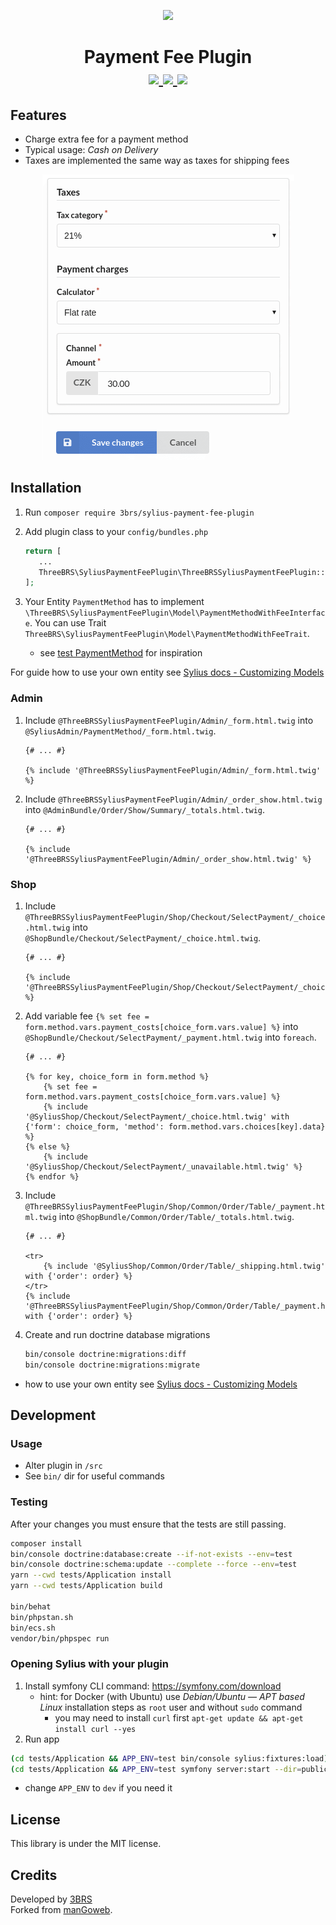 <p align="center">
    <a href="https://www.3brs.com" target="_blank">
        <img src="https://3brs1.fra1.cdn.digitaloceanspaces.com/3brs/logo/3BRS-logo-sylius-200.png"/>
    </a>
</p>

<h1 align="center">
    Payment Fee Plugin
    <br />
    <a href="https://packagist.org/packages/3brs/sylius-payment-fee-plugin" title="License" target="_blank">
        <img src="https://img.shields.io/packagist/l/3brs/sylius-payment-fee-plugin.svg" />
    </a>
    <a href="https://packagist.org/packages/3brs/sylius-payment-fee-plugin" title="Version" target="_blank">
        <img src="https://img.shields.io/packagist/v/3brs/sylius-payment-fee-plugin.svg" />
    </a>
    <a href="https://circleci.com/gh/3BRS/sylius-payment-fee-plugin" title="Build status" target="_blank">
        <img src="https://circleci.com/gh/3BRS/sylius-payment-fee-plugin.svg?style=shield" />
    </a>
</h1>

## Features

* Charge extra fee for a payment method
* Typical usage: _Cash on Delivery_
* Taxes are implemented the same way as taxes for shipping fees

<p align="center">
	<img src="https://raw.githubusercontent.com/3BRS/sylius-payment-fee-plugin/master/doc/admin.png"/>
</p>

## Installation

1. Run `composer require 3brs/sylius-payment-fee-plugin`
1. Add plugin class to your `config/bundles.php`

   ```php
   return [
      ...
      ThreeBRS\SyliusPaymentFeePlugin\ThreeBRSSyliusPaymentFeePlugin::class => ['all' => true],
   ];
   ```
1. Your Entity `PaymentMethod` has to implement `\ThreeBRS\SyliusPaymentFeePlugin\Model\PaymentMethodWithFeeInterface`. You can use Trait `ThreeBRS\SyliusPaymentFeePlugin\Model\PaymentMethodWithFeeTrait`.

   - see [test PaymentMethod](tests/Application/src/Entity/PaymentMethod.php) for inspiration

For guide how to use your own entity see [Sylius docs - Customizing Models](https://docs.sylius.com/en/latest/customization/model.html)

### Admin

1. Include `@ThreeBRSSyliusPaymentFeePlugin/Admin/_form.html.twig` into `@SyliusAdmin/PaymentMethod/_form.html.twig`.

   ```twig
   {# ... #}
   
   {% include '@ThreeBRSSyliusPaymentFeePlugin/Admin/_form.html.twig' %}
   ```

1. Include `@ThreeBRSSyliusPaymentFeePlugin/Admin/_order_show.html.twig` into `@AdminBundle/Order/Show/Summary/_totals.html.twig`.

   ```twig
   {# ... #}
   
   {% include '@ThreeBRSSyliusPaymentFeePlugin/Admin/_order_show.html.twig' %}
   ```

### Shop

1. Include `@ThreeBRSSyliusPaymentFeePlugin/Shop/Checkout/SelectPayment/_choice.html.twig` into `@ShopBundle/Checkout/SelectPayment/_choice.html.twig`.

   ```twig
   {# ... #}
   
   {% include '@ThreeBRSSyliusPaymentFeePlugin/Shop/Checkout/SelectPayment/_choice.html.twig' %}
   ```

1. Add variable fee `{% set fee = form.method.vars.payment_costs[choice_form.vars.value] %}` into `@ShopBundle/Checkout/SelectPayment/_payment.html.twig` into `foreach`.

   ```twig
   {# ... #}
   
   {% for key, choice_form in form.method %}
       {% set fee = form.method.vars.payment_costs[choice_form.vars.value] %}
       {% include '@SyliusShop/Checkout/SelectPayment/_choice.html.twig' with {'form': choice_form, 'method': form.method.vars.choices[key].data} %}
   {% else %}
       {% include '@SyliusShop/Checkout/SelectPayment/_unavailable.html.twig' %}
   {% endfor %}
   ```

1. Include `@ThreeBRSSyliusPaymentFeePlugin/Shop/Common/Order/Table/_payment.html.twig` into `@ShopBundle/Common/Order/Table/_totals.html.twig`.

   ```twig
   {# ... #}
   
   <tr>
       {% include '@SyliusShop/Common/Order/Table/_shipping.html.twig' with {'order': order} %}
   </tr>
   {% include '@ThreeBRSSyliusPaymentFeePlugin/Shop/Common/Order/Table/_payment.html.twig' with {'order': order} %}
   ```

1. Create and run doctrine database migrations
    ```bash
    bin/console doctrine:migrations:diff
    bin/console doctrine:migrations:migrate
    ```

- how to use your own entity
  see [Sylius docs - Customizing Models](https://docs.sylius.com/en/1.12/customization/model.html)

## Development

### Usage

- Alter plugin in `/src`
- See `bin/` dir for useful commands

### Testing

After your changes you must ensure that the tests are still passing.

```bash
composer install
bin/console doctrine:database:create --if-not-exists --env=test
bin/console doctrine:schema:update --complete --force --env=test
yarn --cwd tests/Application install
yarn --cwd tests/Application build

bin/behat
bin/phpstan.sh
bin/ecs.sh
vendor/bin/phpspec run
```

### Opening Sylius with your plugin

1. Install symfony CLI command: https://symfony.com/download
   - hint: for Docker (with Ubuntu) use _Debian/Ubuntu — APT based
     Linux_ installation steps as `root` user and without `sudo` command
      - you may need to install `curl` first ```apt-get update && apt-get install curl --yes```
2. Run app

```bash
(cd tests/Application && APP_ENV=test bin/console sylius:fixtures:load)
(cd tests/Application && APP_ENV=test symfony server:start --dir=public --port=8080)
```

- change `APP_ENV` to `dev` if you need it

License
-------
This library is under the MIT license.

Credits
-------
Developed by [3BRS](https://3brs.com)<br>
Forked from [manGoweb](https://github.com/mangoweb-sylius/SyliusPaymentFeePlugin).
